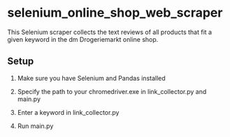 # selenium_online_shop_web_scraper
This Selenium scraper collects the text reviews of all products that fit a given keyword in the dm Drogeriemarkt online shop.

## Setup 
1) Make sure you have Selenium and Pandas installed 

2) Specify the path to your chromedriver.exe in link_collector.py and main.py

3) Enter a keyword in link_collector.py 

4) Run main.py
